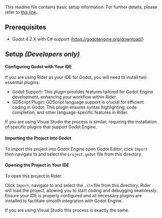 This readme file contains basic setup information. 
For further details, please refer to [this link](https://github.com/Kiszkacy/AI-controlled-models-analysis/wiki/Engine).

## Prerequisites

* Godot 4.2.X with C# support (https://godotengine.org/download/)

## Setup _(Developers only)_

#### Configuring Godot with Your IDE
If you are using Rider as your IDE for Godot, you will need to install two essential plugins:

- Godot Support: This plugin provides features tailored for Godot Engine development, enhancing your workflow within Rider.
- GDScript Plugin: GDScript language support is crucial for efficient coding in Godot. This plugin ensures syntax highlighting, code completion, and other language-specific features in Rider.

If you are using Visual Studio the process is similar, requiring the installation of specific plugins that support Godot Engine.


#### Importing the Project into Godot
To import this project into Godot Engine open Godot Editor, click ``Import`` then navigate to and select the ``project.godot`` file from this directory.

#### Opening the Project in Your IDE
To open this project in Rider:

Click ``Import``, navigate to and select the ``.sln`` file from this directory.
Rider will load the project, allowing you to start coding and debugging seamlessly.
Ensure your IDE is properly configured and all necessary plugins are installed to facilitate smooth integration with Godot Engine.

If you are using Visual Studio this process is exactly the same.
